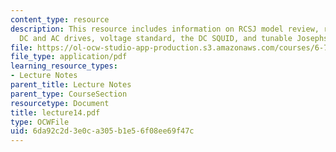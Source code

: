 ```yaml
---
content_type: resource
description: This resource includes information on RCSJ model review, response to
  DC and AC drives, voltage standard, the DC SQUID, and tunable Josephson Junction.
file: https://ol-ocw-studio-app-production.s3.amazonaws.com/courses/6-763-applied-superconductivity-fall-2005/6da92c2d3e0ca305b1e56f08ee69f47c_lecture14.pdf
file_type: application/pdf
learning_resource_types:
- Lecture Notes
parent_title: Lecture Notes
parent_type: CourseSection
resourcetype: Document
title: lecture14.pdf
type: OCWFile
uid: 6da92c2d-3e0c-a305-b1e5-6f08ee69f47c
---
```

